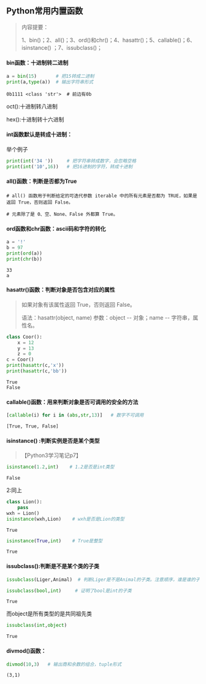 ## Python常用内置函数

> 内容提要：
>
> 1、bin()；2、all()；3、ord()和chr()；4、hasattr()；5、callable()；6、isinstance() ；7、issubclass()；

#### bin函数：十进制转二进制

```Python
a = bin(15)       # 把15转成二进制
print(a,type(a))  # 输出字符串形式
```

```
0b1111 <class 'str'>  # 前边有0b
```

oct():十进制转八进制

hex():十进制转十六进制

#### int函数默认是转成十进制：

举个例子

```Python
print(int('34 '))     # 把字符串转成数字，会忽略空格
print(int('10',16))   # 把16进制的字符，转成十进制

```

#### all()函数：判断是否都为True

```
# all() 函数用于判断给定的可迭代参数 iterable 中的所有元素是否都为 TRUE，如果是返回 True，否则返回 False。

# 元素除了是 0、空、None、False 外都算 True。
```

#### ord函数和chr函数：ascii码和字符的转化

```python
a = '!'
b = 97
print(ord(a))
print(chr(b))
```

```
33
a
```

#### hasattr()函数：判断对象是否包含对应的属性

> 如果对象有该属性返回 True，否则返回 False。
>
> 语法：hasattr(object, name)     参数：object -- 对象；name -- 字符串，属性名。

```python
class Coor():
    x = 12
    y = 13
    z = 0 
c = Coor()
print(hasattr(c,'x'))
print(hasattr(c,'bb'))
```

```
True
False
```

#### callable()函数：用来判断对象是否可调用的安全的方法

```python 
[callable(i) for i in (abs,str,13)]   # 数字不可调用
```

```
[True, True, False]
```

#### isinstance() :判断实例是否是某个类型

> 【Python3学习笔记p7】

```python 
isinstance(1.2,int)    # 1.2是否是int类型
```

```
False
```

2:同上

```python 
class Lion():        
    pass
wxh = Lion()
isinstance(wxh,Lion)    # wxh是否是Lion的类型
```

```
True
```

```python 
isinstance(True,int)    # True是整型
```

```
True
```



#### issubclass():判断是不是某个类的子类

```python
issubclass(Liger,Animal)  # 判断Liger是不是Animal的子类。注意顺序，谁是谁的子类
```

```python
issubclass(bool,int)     # 证明了bool是int的子类
```

```
True
```

而object是所有类型的是共同祖先类

```python
issubclass(int,object)
```

```
True
```

#### divmod()函数：

```Python
divmod(10,3)   # 输出商和余数的组合，tuple形式
```

```
(3,1)
```

